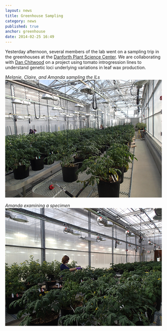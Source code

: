 ```yaml
---
layout: news
title: Greenhouse Sampling
category: news 
published: true 
anchor: greenhouse
date: 2014-02-25 16:49
---
```


Yesterday afternoon, several members of the lab went on a sampling trip in the greenhouses at the [Danforth Plant Science Center](http://www.danforthcenter.org/). We are collaborating with [Dan Chitwood](http://www.chitwoodlab.org/) on a project using tomato introgression lines to understand genetic loci underlying variations in leaf wax production. 

*Melanie, Claire, and Amanda sampling the ILs*    
![Melanie, Claire, and Amanda sampling the ILs](/news/images/P20140224_1.jpg)  
    

*Amanda examining a specimen*    
![Amanda examining a specimen](/news/images/P20140224_2.jpg)